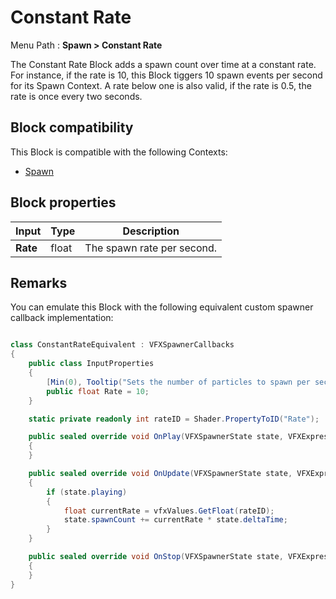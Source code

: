 # Constant Rate

Menu Path : **Spawn > Constant Rate**

The Constant Rate Block adds a spawn count over time at a constant rate. For instance, if the rate is 10, this Block tiggers 10 spawn events per second for its Spawn Context. A rate below one is also valid, if the rate is 0.5, the rate is once every two seconds.

## Block compatibility

This Block is compatible with the following Contexts:

- [Spawn](Context-Spawn.md)

## Block properties

| **Input** | **Type** | **Description**            |
| --------- | -------- | -------------------------- |
| **Rate**  | float    | The spawn rate per second. |

## Remarks

You can emulate this Block with the following equivalent custom spawner callback implementation:

```C#

class ConstantRateEquivalent : VFXSpawnerCallbacks
{
    public class InputProperties
    {
        [Min(0), Tooltip("Sets the number of particles to spawn per second.")]
        public float Rate = 10;
    }

    static private readonly int rateID = Shader.PropertyToID("Rate");

    public sealed override void OnPlay(VFXSpawnerState state, VFXExpressionValues vfxValues, VisualEffect vfxComponent)
    {
    }

    public sealed override void OnUpdate(VFXSpawnerState state, VFXExpressionValues vfxValues, VisualEffect vfxComponent)
    {
        if (state.playing)
        {
            float currentRate = vfxValues.GetFloat(rateID);
            state.spawnCount += currentRate * state.deltaTime;
        }
    }

    public sealed override void OnStop(VFXSpawnerState state, VFXExpressionValues vfxValues, VisualEffect vfxComponent)
    {
    }
}
```
